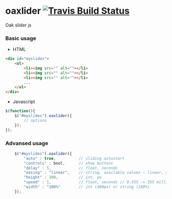 # oaxlider [![Travis Build Status](https://travis-ci.org/alkeeper/oaxlider.svg?branch=master)](https://travis-ci.org/alkeeper/oaxlider)
Oak slider js

### Basic usage

- HTML
```html
<div id="myslides">
	<ul>
		<li><img src="" alt=""></li>
		<li><img src="" alt=""></li>
		<li><img src="" alt=""></li>
		...
	</ul>
</div>
```

- Javascript

```javascript
$(function(){
	$("#myslides").oaxlider({
		// options
	});
});
```

### Advansed usage

```javascript
	$("#myslides").oaxlider({
		"auto" : true,			// sliding autostart
		"controls" : bool,		// show buttons
		"delay" : 5, 			// float, seconds
		"easing" : "linear",	// string, available values — linear, swing
		"height" : 300,			// int, px
		"speed" : 1,			// float, seconds // 0.555 -> 555 milliseconds
		"width" : "100%"		// int (400px) or string (100%)
	});
```
